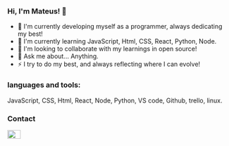 ### Hi, I'm Mateus! 👋

- 🔭 I'm currently developing myself as a programmer, always dedicating my best!
- 🌱 I'm currently learning JavaScript, Html, CSS, React, Python, Node.
- 👯 I'm looking to collaborate with my learnings in open source!
- 💬 Ask me about... Anything. 
- ⚡ I try to do my best, and always reflecting where I can evolve!


### languages and tools:

JavaScript, CSS, Html, React, Node, Python, VS code, Github, trello, linux.


### Contact
<p align="left">
<a href="https://www.linkedin.com/in/mateuscruzrossetto" target="blank"><img align="center" src="https://raw.githubusercontent.com/rahuldkjain/github-profile-readme-generator/master/src/images/icons/Social/linked-in-alt.svg" alt="www.linkedin.com/in/mateuscruzrossetto" height="20" width="30" /></a> </p>


